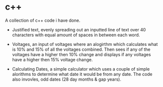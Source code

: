 # c++
A collection of c++ code i have done.

- Justified text, evenly spreading out an inputted line of text over 40 characters with equal amount of spaces in between each word.

- Voltages, an input of voltages where an alogirthm which calculates what is 10% and 15% of all the voltages combined. Then sees if any of the voltages have a higher then 10% change and displays if any voltages have a higher then 15% voltage change.

- Calculating Dates, a simple calculator which uses a couple of simple alorithms to determine what date it would be from any date. The code also invovles, odd dates (28 day months & gap years).


